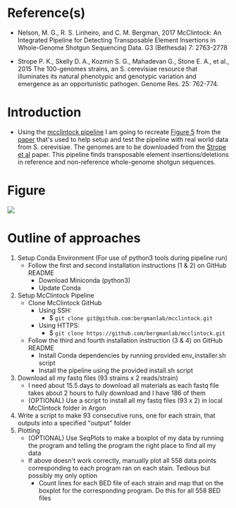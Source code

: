 # Reference(s)
  
- Nelson, M. G., R. S. Linheiro, and C. M. Bergman, 2017  McClintock: An Integrated Pipeline for Detecting Transposable Element Insertions in Whole-Genome Shotgun Sequencing Data. G3 (Bethesda) 7: 2763-2778

- Strope P. K., Skelly D. A., Kozmin S. G., Mahadevan G., Stone E. A., et al., 2015  The 100-genomes strains, an S. cerevisiae resource that illuminates its natural phenotypic and genotypic variation and emergence as an opportunistic pathogen. Genome Res. 25: 762-774.  

# Introduction 
  
- Using the [mcclintock pipeline](https://github.com/bergmanlab/mcclintock) I am going to recreate [Figure 5](https://www.g3journal.org/content/ggg/7/8/2763/F5.large.jpg?width=800&height=600&carousel=1) from the [paper](https://www.g3journal.org/content/7/8/2763) that's used to help setup and test the pipeline with real world data from S. cerevisiae. The genomes are to be downloaded from the [Strope et al](https://genome.cshlp.org/content/25/5/762?ijkey=704a2c3eaf47b3364b45fabb99243292adddcd05&keytype2=tf_ipsecsha) paper. This pipeline finds transposable element insertions/deletions in reference and non-reference whole-genome shotgun sequences.
 
# Figure  
  
[<img src="https://www.g3journal.org/content/ggg/7/8/2763/F5.large.jpg?width=800&height=600&carousel=1">](https://www.g3journal.org/content/ggg/7/8/2763/F5.large.jpg?width=800&height=600&carousel=1)  

# Outline of approaches
1. Setup Conda Environment (For use of python3 tools during pipeline run)
	- Follow the first and second installation instructions (1 & 2) on GitHub README
		- Download Miniconda (python3)
		- Update Conda
2. Setup McClintock Pipeline
	- Clone McClintock GitHub 
		- Using SSH: 
			- $ ```git clone git@github.com:bergmanlab/mcclintock.git```
		- Using HTTPS:
			- $ ```git clone https://github.com/bergmanlab/mcclintock.git```
	- Follow the third and fourth installation instruction (3 & 4) on GitHub README
		- Install Conda dependencies by running provided env_installer.sh script
		- Install the pipeline using the provided install.sh script
3. Download all my fastq files (93 strains x 2 reads/strain)
	- I need about 15.5 days to download all materials as each fastq file takes about 2 hours to fully download and I have 186 of them
	- (OPTIONAL) Use a script to install all my fastq files (93 x 2) in local McClintock folder in Argon
4. Write a script to make 93 consecutive runs, one for each strain, that outputs into a specified "output" folder
5. Plotting
	- (OPTIONAL) Use SeqPlots to make a boxplot of my data by running the program and telling the program the right place to find all my data
	- If above doesn't work correctly, manually plot all 558 data points corresponding to each program ran on each stain. Tedious but possibly my only option
		- Count lines for each BED file of each strain and map that on the boxplot for the corresponding program. Do this for all 558 BED files
